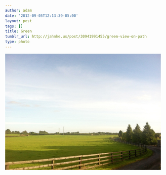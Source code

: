 ```yaml
---
author: adam
date: '2012-09-05T12:13:39-05:00'
layout: post
tags: []
title: Green
tumblr_url: http://jahnke.us/post/30941991455/green-view-on-path
type: photo
---
```


![](/media/tumblr_m9w2msjbaA1qga9s2o1_1280.jpg)

